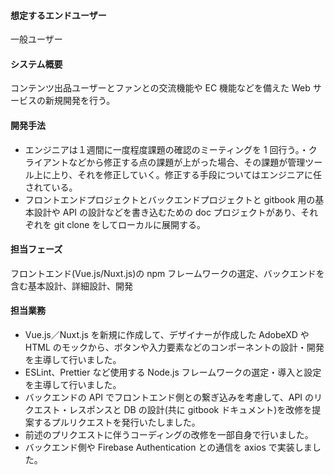 #### 想定するエンドユーザー

一般ユーザー

#### システム概要

コンテンツ出品ユーザーとファンとの交流機能や EC 機能などを備えた Web サービスの新規開発を行う。

#### 開発手法

- エンジニアは１週間に一度程度課題の確認のミーティングを 1 回行う。・クライアントなどから修正する点の課題が上がった場合、その課題が管理ツール上に上り、それを修正していく。修正する手段についてはエンジニアに任されている。
- フロントエンドプロジェクトとバックエンドプロジェクトと gitbook 用の基本設計や API の設計などを書き込むための doc プロジェクトがあり、それぞれを git clone をしてローカルに展開する。

#### 担当フェーズ

フロントエンド(Vue.js/Nuxt.js)の npm フレームワークの選定、バックエンドを含む基本設計、詳細設計、開発

#### 担当業務

- Vue.js／Nuxt.js を新規に作成して、デザイナーが作成した AdobeXD や HTML のモックから、ボタンや入力要素などのコンポーネントの設計・開発を主導して行いました。
- ESLint、Prettier など使用する Node.js フレームワークの選定・導入と設定を主導して行いました。
- バックエンドの API でフロントエンド側との繋ぎ込みを考慮して、API のリクエスト・レスポンスと DB の設計(共に gitbook ドキュメント)を改修を提案するプルリクエストを発行いたしました。
- 前述のプリクエストに伴うコーディングの改修を一部自身で行いました。
- バックエンド側や Firebase Authentication との通信を axios で実装しました。
